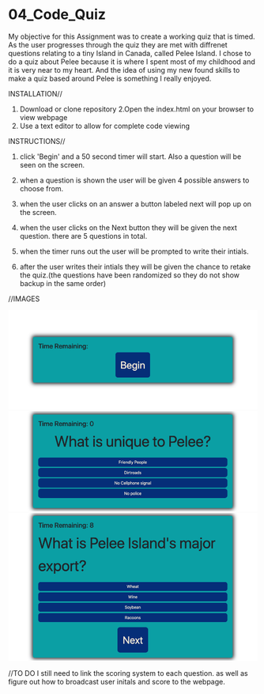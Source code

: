 # 04_Code_Quiz

My objective for this Assignment was to create a working quiz that is timed. As the user progresses through the quiz they are met with diffrenet questions relating to a tiny Island in Canada, called Pelee Island.
I chose to do a quiz about Pelee because it is where I spent most of my childhood and it is very near to my heart. And the idea of using my new found skills to make a quiz based around Pelee is something I really enjoyed.

INSTALLATION//

1. Download or clone repository
   2.Open the index.html on your browser to view webpage
2. Use a text editor to allow for complete code viewing

INSTRUCTIONS//

1. click 'Begin' and a 50 second timer will start. Also a question will be seen on the screen.

2. when a question is shown the user will be given 4 possible answers to choose from.

3. when the user clicks on an answer a button labeled next will pop up on the screen.

4. when the user clicks on the Next button they will be given the next question. there are 5 questions in total.

5. when the timer runs out the user will be prompted to write their intials.

6. after the user writes their intials they will be given the chance to retake the quiz.(the questions have been randomized so they do not show backup in the same order)

//IMAGES

<img src="assets/images/begin.png"/>

<img src="assets/images/question.png"/>

<img src="assets/images/next.png"/>

//TO DO
I still need to link the scoring system to each question. as well as figure out how to broadcast user initals and score to the webpage.
